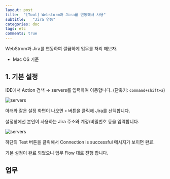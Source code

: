 ```yaml
---
layout: post
title:  "[Tool] Webstorm과 Jira를 연동해서 사용"
subtitle:   "Jira 연동"
categories: doc
tags: etc
comments: true
---
```



WebStrom과 Jira를 연동하여 깔끔하게 업무를 처리 해보자.

 - Mac OS 기준

## 1. 기본 설정

IDE에서 Action 검색 → servers를 입력하여 이동합니다.
(단축키: ```command+shift+a```)

![servers]("/img/docs/servers.png")

아래와 같은 설정 화면이 나오면 ```+``` 버튼을 클릭해 Jira를 선택합니다.

설정창에선 본인이 사용하는 Jira 주소와 계정/비밀번호 등을 입력합니다.

![servers]("/img/docs/servers_detail.png")

하단의 Test 버튼을 클릭해서 Connection is successful 메시지가 보이면 완료.

기본 설정이 완료 되었으니 업무 Flow 대로 진행 합니다.

## 업무
